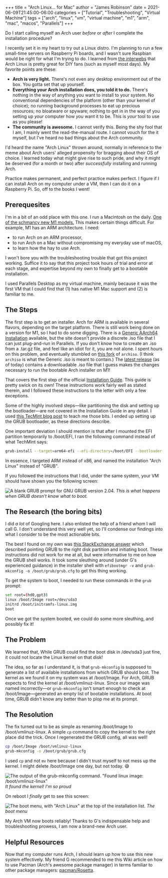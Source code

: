 +++
title = "Arch Linux... for Mac"
author = "James Robinson"
date = 2021-06-09T21:45:00-06:00
categories = ["Tutorial", "Troubleshooting", "Virtual Machine"]
tags = ["arch", "linux", "vm", "virtual machine", "m1", "arm", "mac", "macos", "Parallels"]
+++

Do I start calling myself an Arch user _before_ or _after_ I complete the installation procedure?

I recently set it in my heart to try out a Linux distro. I'm planning to run a few small-time servers on Raspberry Pi boards, and I wasn't sure Raspbian would be right for what I'm trying to do. I learned from [the interwebs](https://youtu.be/rRdThUE0SMA) that Arch Linux is pretty great for DIY fans (such as myself most days). My favorite points are these:

- **Arch is very light.** There's not even any desktop environment out of the box. You gotta set that up yourself.
- **Everything your Arch installation does, you told it to do.** There's nothing in the way of anything you want to install to your system. No conventional dependencies of the platform (other than your kernel of choice); no running background processes to eat up precious resources; no bloatware or spyware; nothing to get in in the way of you setting up _your_ computer how _you_ want it to be. This is _your_ tool to use as you please!
- **The community is awesome.** I cannot verify this. Being the shy fool that I am, I mainly went the read-the-manual route. I cannot vouch for the it myself, but I've heard no bad things about the Arch community.

I'd heard the name "Arch Linux" thrown around, normally in reference to the meme about Arch users' alleged propensity for bragging about their OS of choice. I learned today what might give rise to such pride, and why it might be deserved (for a month or two) after _successfully_ installing and running Arch.

Practice makes permanent, and perfect practice makes perfect. I figure if I can install Arch on my computer under a VM, then I can do it on a Raspberry Pi. So, off to the books I went!

## Prerequesites

I'm in a bit of an odd place with this one. I run a Macintosh on the daily. [One of the schmancy new M1 models.](https://support.apple.com/kb/SP824) This makes certain things difficult. For example, M1 has an ARM architecture. I need:

- to run Arch on an ARM processor,
- to run Arch on a Mac without compromising my everyday use of macOS,
- to learn how the hay to use Arch.

I won't bore you with the troubleshooting trouble that got this project working. Suffice it to say that this project took hours of trial and error at each stage, and expertise beyond my own to finally get to a bootable installation.

I used Parallels Desktop as my virtual machine, mainly because it was the first VM that I could find that (1) has native M1 Mac support and (2) is familiar to me.

## The Steps

The first step is to get an installer. Arch for ARM is available in several flavors, depending on the target platform. There is still work being done on a version for M1, so I had to do some digging. There is a [Generic AArch64 Installation](https://archlinuxarm.org/platforms/armv8/generic) available, but the site doesn't provide a discrete .iso file that I can just plug-and-run in Parallels. If you don't know how to create an .iso from a .tar.gz file, and feel like an idiot for it, you are not alone. I spent hours on this problem, and eventually stumbled on [this fork](https://github.com/IComplainInComments/archiso) of `archiso`. (I think `archiso` is what the Generic .iso is meant to contain.) The [latest release](https://github.com/IComplainInComments/archiso/releases/tag/v1.0-Beta) (as of today) contains a downloadable .iso file that I guess makes the changes necessary to run the bootable Arch installer on M1!

That covers the first step of the official [Installation Guide](https://wiki.archlinux.org/title/Installation_guide). This guide is pretty swick on its own! These instructions work fairly well as stated therein, and I followed these instructions to the letter with only a few exceptions.

Some of the highly involved steps—like partitioning the disk and setting up the bootloader—are not covered in the Installation Guide in any detail. I used [this TecMint blog post](https://www.tecmint.com/arch-linux-installation-and-configuration-guide/) to teach me those bits. I ended up setting up the GRUB bootloader, as these directions describe.

One important deviation I should mention is that after I mounted the EFI partition temporarily to /boot/EFI, I ran the following command instead of what TechMint says:

```bash
grub-install --target=arm64-efi --efi-directory=/boot/EFI --bootloader-id="Arch Linux"
```

In essence, I targeted ARM instead of x86, and named the installation "Arch Linux" instead of "GRUB".

If you followed the instructions that I did, under the same system, your VM should have shown you the following screen:

![A blank GRUB prompt for GNU GRUB version 2.04.](/img/posts/2021-06-09-arch-linux-arm/broke-grub.png)
_This is what happens when GRUB doesn't know what to boot._

## The Research (the boring bits)

I did _a lot_ of Googling here. I also enlisted the help of a friend whom I will call G. I don't understand this very well yet, so I'll condense our findings into what I consider to be the most actionable bits.

The best I found on my own was [this StackExchange answer](https://askubuntu.com/a/1175786) which described pointing GRUB to the right disk partition and initiating boot. These instructions did not work for me at all, but were informative to me on how the GRUB shell works. It took some sleuthing around (under G's experienced guidance) in the installer shell with `efibootmgr -v` and `grub-mkconfig -o /boot/grub/grub.cfg` to get this thing working.

To get the system to boot, I needed to run these commands in the `grub` prompt:

```sh
set root=(hd0,gpt3)
linux /boot/Image root=/dev/sda3
initrd /boot/initramfs-linux.img
boot
```

Once we got the system booted, we could do some more sleuthing, and possibly fix it!

## The Problem

We learned that, While GRUB could find the boot disk in /dev/sda3 just fine, it could not locate the Linux kernel on that disk!

The idea, so far as I understand it, is that `grub-mkconfig` is supposed to generate a list of available installations from which GRUB should boot. The kernel as we found it on my system was at /boot/Image. For Arch, GRUB expects to find the kernel at /boot/vmlinuz-linux. Since our image was named incorrectly—or `grub-mkconfig` isn't smart enough to check at /boot/Image—generated an empty list of bootable installations. At boot time, GRUB didn't know any better than to plop me at its prompt.

## The Resolution

The fix turned out to be as simple as renaming /boot/Image to /boot/vmlinuz-linux. A simple `cp` command to copy the kernel to the right place did the trick. Once I regenerated the GRUB config, all was well!

```bash
cp /boot/Image /boot/vmlinuz-linux
grub-mkconfig -o /boot/grub/grub.cfg
```

I used `cp` and not `mv` here because I didn't trust myself to not mess up the kernel. I might delete /boot/Image one day, but not today. 😅

![The output of the grub-mkconfig command. "Found linux image: /boot/vmlinuz-linux"](/img/posts/2021-06-09-arch-linux-arm/found-kernel.png)
_It found the kernel! I'm so proud_

On reboot I _finally_ get to see this screen:

![The boot menu, with "Arch Linux" at the top of the installation list.](/img/posts/2021-06-09-arch-linux-arm/success.png)
_The boot menu_

My Arch VM now boots reliably! Thanks to G's indispensable help and troubleshooting prowess, I am now a brand-new Arch user.

## Helpful Resources

Now that my computer runs Arch, I should learn up how to use this new system effectively. My friend G recommended to me this Wiki article on how to use Pacman (Arch's awesome package manager) in terms familiar to other package managers: [pacman/Rosetta](https://wiki.archlinux.org/title/Pacman/Rosetta).
